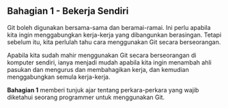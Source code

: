 ## Bahagian 1 - Bekerja Sendiri

Git boleh digunakan bersama-sama dan beramai-ramai. Ini perlu apabila kita ingin menggabungkan kerja-kerja yang dibangunkan berasingan. Tetapi sebelum itu, kita perlulah tahu cara menggunakan Git secara berseorangan.

Apabila kita sudah mahir menggunakan Git secara berseorangan di komputer sendiri, ianya menjadi mudah apabila kita ingin menambah ahli pasukan dan mengurus dan membahagikan kerja, dan kemudian menggabungkan semula kerja-kerja.

**Bahagian 1** memberi tunjuk ajar tentang perkara-perkara yang wajib diketahui seorang programmer untuk menggunakan Git.
